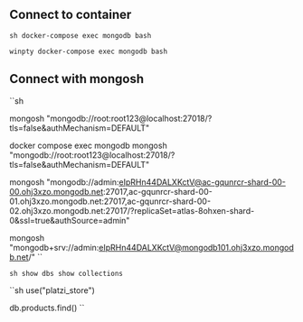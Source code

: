 ## Connect to container

``sh
docker-compose exec mongodb bash
``

``
winpty docker-compose exec mongodb bash
``

## Connect with mongosh

``sh

mongosh "mongodb://root:root123@localhost:27018/?tls=false&authMechanism=DEFAULT"

docker compose exec mongodb mongosh "mongodb://root:root123@localhost:27018/?tls=false&authMechanism=DEFAULT"

<!-- docker exec -it mongodb mongosh "mongodb://root:root123@localhost:27018/?tls=false&authMechanism=DEFAULT" -->

mongosh "mongodb://admin:eIpRHn44DALXKctV@ac-gqunrcr-shard-00-00.ohj3xzo.mongodb.net:27017,ac-gqunrcr-shard-00-01.ohj3xzo.mongodb.net:27017,ac-gqunrcr-shard-00-02.ohj3xzo.mongodb.net:27017/?replicaSet=atlas-8ohxen-shard-0&ssl=true&authSource=admin"

mongosh "mongodb+srv://admin:eIpRHn44DALXKctV@mongodb101.ohj3xzo.mongodb.net/"
``

``sh
show dbs
show collections
``

``sh
use("platzi_store")

db.products.find()
``
